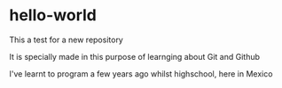 # hello-world
This a test for a new repository

It is specially made in this purpose of learnging about Git and Github

I've learnt to program a few years ago whilst highschool, here in Mexico
